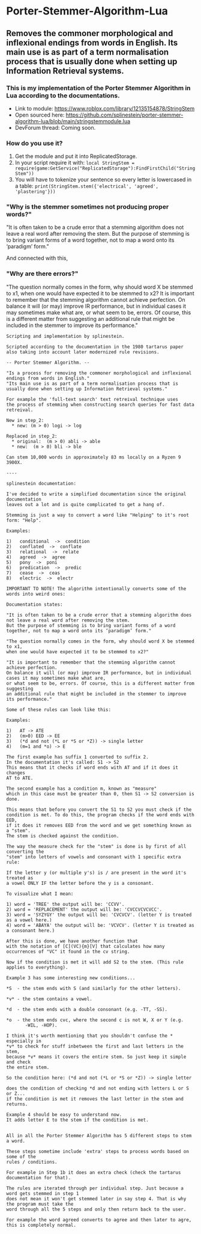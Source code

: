 # Porter-Stemmer-Algorithm-Lua


## Removes the commoner morphological and inflexional endings from words in English. Its main use is as part of a term normalisation process that is usually done when setting up Information Retrieval systems.

### This is my implementation of the Porter Stemmer Algorithm in Lua according to the documentations.
* Link to module: https://www.roblox.com/library/12135154878/StringStem
* Open sourced here: https://github.com/splinestein/porter-stemmer-algorithm-lua/blob/main/stringstemmodule.lua
* DevForum thread: Coming soon.


### How do you use it?

1) Get the module and put it into ReplicatedStorage.
2) In your script require it with: ```local StringStem = require(game:GetService("ReplicatedStorage"):FindFirstChild("StringStem"))```
3) You will have to tokenize your sentence so every letter is lowercased in a table:  ```print(StringStem.stem({'electrical', 'agreed', 'plastering'}))```


### "Why is the stemmer sometimes not producing proper words?"

"It is often taken to be a crude error that a stemming algorithm does not leave a real word after removing the stem. But the purpose of stemming is to bring variant forms of a word together, not to map a word onto its ‘paradigm’ form."

And connected with this,

### "Why are there errors?"

"The question normally comes in the form, why should word X be stemmed to x1, when one would have expected it to be stemmed to x2? It is important to remember that the stemming algorithm cannot achieve perfection. On balance it will (or may) improve IR performance, but in individual cases it may sometimes make what are, or what seem to be, errors. Of course, this is a different matter from suggesting an additional rule that might be included in the stemmer to improve its performance."


```
Scripting and implementation by splinestein.

Scripted according to the documentation in the 1980 tartarus paper
also taking into account later modernized rule revisions.

-- Porter Stemmer Algorithm. --

"Is a process for removing the commoner morphological and inflexional endings from words in English."
"Its main use is as part of a term normalisation process that is usually done when setting up Information Retrieval systems."

For example the 'full-text search' text retreival technique uses
the process of stemming when constructing search queries for fast data retreival.

New in step_2:
  * new: (m > 0) logi -> log

Replaced in step_2:
  * original:  (m > 0) abli -> able 
  * new:  (m > 0) bli -> ble

Can stem 10,000 words in approximately 83 ms locally on a Ryzen 9 3900X.

----

splinestein documentation:

I've decided to write a simplified documentation since the original documentation
leaves out a lot and is quite complicated to get a hang of.

Stemming is just a way to convert a word like "Helping" to it's root form: "Help".

Examples:

1)   conditional  ->  condition
2)   conflated  ->  conflate
3)   relational  ->  relate
4)   agreed  ->  agree
5)   pony  ->  poni
6)   predication  ->  predic
7)   cease  ->  ceas
8)   electric  ->  electr

IMPORTANT TO NOTE! The algorithm intentionally converts some of the words into weird ones:

Documentation states:

"It is often taken to be a crude error that a stemming algorithm does not leave a real word after removing the stem. 
But the purpose of stemming is to bring variant forms of a word together, not to map a word onto its ‘paradigm’ form."

"The question normally comes in the form, why should word X be stemmed to x1, 
when one would have expected it to be stemmed to x2?"

"It is important to remember that the stemming algorithm cannot achieve perfection.
On balance it will (or may) improve IR performance, but in individual cases it may sometimes make what are, 
or what seem to be, errors. Of course, this is a different matter from suggesting 
an additional rule that might be included in the stemmer to improve its performance."

Some of these rules can look like this:

Examples:

1)   AT -> ATE
2)   (m>0) EED -> EE
3)   (*d and not (*L or *S or *Z)) -> single letter
4)   (m=1 and *o) -> E

The first example has suffix 1 converted to suffix 2. 
In the documentation it's called: S1 -> S2
This means that it checks if word ends with AT and if it does it changes
AT to ATE.

The second example has a condition m, known as "measure" 
which in this case must be greater than 0, then S1 -> S2 conversion is done.

This means that before you convert the S1 to S2 you must check if the
condition is met. To do this, the program checks if the word ends with EED,
if it does it removes EED from the word and we get something known as a "stem".
The stem is checked against the condition.

The way the measure check for the "stem" is done is by first of all converting the
"stem" into letters of vowels and consonant with 1 specific extra rule:

If the letter y (or multiple y's) is / are present in the word it's treated as 
a vowel ONLY IF the letter before the y is a consonant.

To visualize what I mean:

1) word = 'TREE' the output will be: 'CCVV'.
2) word = 'REPLACEMENT' the output will be: 'CVCCVCVCVCC'.
3) word = 'SYZYGY' the output will be: 'CVCVCV'. (letter Y is treated as a vowel here.)
4) word = 'ABAYA' the output will be: 'VCVCV'. (letter Y is treated as a consonant here.)

After this is done, we have another function that 
with the notation of [C](VC){m}[V] that calculates how many occurrences of "VC" it found in the cv string.

Now if the condition is met it will add S2 to the stem. (This rule applies to everything).

Example 3 has some interesting new conditions...

*S  - the stem ends with S (and similarly for the other letters).

*v* - the stem contains a vowel.

*d  - the stem ends with a double consonant (e.g. -TT, -SS).

*o  - the stem ends cvc, where the second c is not W, X or Y (e.g.
       -WIL, -HOP).

I think it's worth mentioning that you shouldn't confuse the * especially in 
*v* to check for stuff inbetween the first and last letters in the stem, 
because *v* means it covers the entire stem. So just keep it simple and check
the entire stem.

So the condition here: (*d and not (*L or *S or *Z)) -> single letter

does the condition of checking *d and not ending with letters L or S or Z...
if the condition is met it removes the last letter in the stem and returns.

Example 4 should be easy to understand now.
It adds letter E to the stem if the condition is met.


All in all the Porter Stemmer Algorithm has 5 different steps to stem a word.

These steps sometime include 'extra' steps to process words based on some of the
rules / conditions.

For example in Step 1b it does an extra check (check the tartarus documentation for that).

The rules are iterated through per individual step. Just because a word gets stemmed in step 1
does not mean it won't get stemmed later in say step 4. That is why the program must take the
word through all the 5 steps and only then return back to the user.

For example the word agreed converts to agree and then later to agre, this is completely normal. 
```
